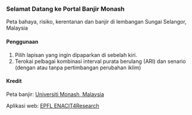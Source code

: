### Selamat Datang ke Portal Banjir Monash

Peta bahaya, risiko, kerentanan dan banjir di lembangan Sungai Selangor, Malaysia

#### Penggunaan

1. Pilih lapisan yang ingin dipaparkan di sebelah kiri.
2. Terokai pelbagai kombinasi interval purata berulang (ARI) dan senario (dengan atau tanpa pertimbangan perubahan iklim)

#### Kredit

Peta banjir: [Universiti Monash, Malaysia](https://www.monash.edu.my/)

Aplikasi web: [EPFL ENACIT4Research](https://www.epfl.ch/schools/enac/about/data-at-enac/enac-it4research/)
